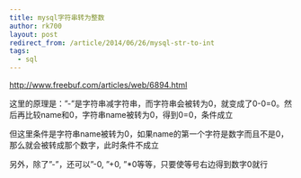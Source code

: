 ```yaml
---
title: mysql字符串转为整数
author: rk700
layout: post
redirect_from: /article/2014/06/26/mysql-str-to-int
tags:
  - sql
---
```

<http://www.freebuf.com/articles/web/6894.html>

这里的原理是：&#8221;-&#8221;是字符串减字符串，而字符串会被转为0，就变成了0-0=0。然后再比较name和0，字符串name被转为0，得到0=0，条件成立

但这里条件是字符串name被转为0，如果name的第一个字符是数字而且不是0，那么就会被转成那个数字，此时条件不成立

另外，除了&#8221;-&#8221;，还可以&#8221;-0, &#8221;+0, &#8221;*0等等，只要使等号右边得到数字0就行